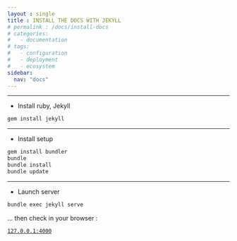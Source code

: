 ```yaml
---
layout : single 
title : INSTALL THE DOCS WITH JEKYLL
# permalink : /docs/install-docs
# categories:
#   - documentation
# tags:
#   - configuration
#   - deployment
#   - ecosystem
sidebar:
  nav: "docs"
---
```



--------

- Install ruby, Jekyll

``` bash
gem install jekyll
```

---
- Install setup 

``` bash
gem install bundler
bundle
bundle install
bundle update
```

---
- Launch server 

``` bash
bundle exec jekyll serve
```

... then check in your browser : 

[`127.0.0.1:4000`](127.0.0.1:4000)

